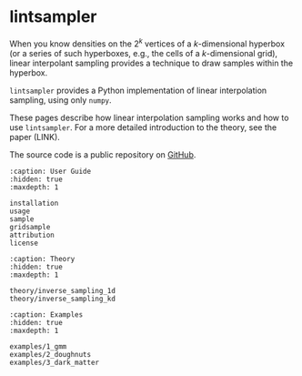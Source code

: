 # lintsampler

When you know densities on the $2^k$ vertices of a $k$-dimensional hyperbox (or a series of such hyperboxes, e.g., the cells of a $k$-dimensional grid), linear interpolant sampling provides a technique to draw samples within the hyperbox.

`lintsampler` provides a Python implementation of linear interpolation sampling, using only `numpy`.

These pages describe how linear interpolation sampling works and how to use `lintsampler`. For a more detailed introduction to the theory, see the paper (LINK).

The source code is a public repository on [GitHub](https://github.com/aneeshnaik/lintsampler).

```{toctree}
:caption: User Guide
:hidden: true
:maxdepth: 1

installation
usage
sample
gridsample
attribution
license
```

```{toctree}
:caption: Theory
:hidden: true
:maxdepth: 1

theory/inverse_sampling_1d
theory/inverse_sampling_kd
```

```{toctree}
:caption: Examples
:hidden: true
:maxdepth: 1

examples/1_gmm
examples/2_doughnuts
examples/3_dark_matter
```
